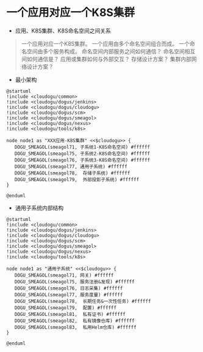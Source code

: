 # 一个应用对应一个K8S集群

* 应用、K8S集群、K8S命名空间之间关系

>一个应用对应一个K8S集群。
> 一个应用由多个命名空间组合而成。
> 一个命名空间由多个服务构成。
> 命名空间内部服务之间如何通信？
> 命名空间相互间如何通信是？
> 应用或集群如何与外部交互？
> 存储设计方案？
> 集群内部网络设计方案？

* 最小架构

 ``` plantuml 
@startuml
!include <cloudogu/common>
!include <cloudogu/dogus/jenkins>
!include <cloudogu/dogus/cloudogu>
!include <cloudogu/dogus/scm>
!include <cloudogu/dogus/smeagol>
!include <cloudogu/dogus/nexus>
!include <cloudogu/tools/k8s>

node node1 as "XXX应用-K8S集群" <<$cloudogu>> {
	DOGU_SMEAGOL(smeagol71, 子系统1-K8S命名空间) #ffffff
    DOGU_SMEAGOL(smeagol75, 子系统2-K8S命名空间) #ffffff
    DOGU_SMEAGOL(smeagol76, 子系统3-K8S命名空间) #ffffff
    DOGU_SMEAGOL(smeagol77, 通用子系统) #ffffff
    DOGU_SMEAGOL(smeagol78,  存储子系统) #ffffff
    DOGU_SMEAGOL(smeagol79,  外部投影子系统) #ffffff
}

@enduml
```

*  通用子系统内部结构

 ``` plantuml 
@startuml
!include <cloudogu/common>
!include <cloudogu/dogus/jenkins>
!include <cloudogu/dogus/cloudogu>
!include <cloudogu/dogus/scm>
!include <cloudogu/dogus/smeagol>
!include <cloudogu/dogus/nexus>
!include <cloudogu/tools/k8s>

node node1 as "通用子系统" <<$cloudogu>> {
	DOGU_SMEAGOL(smeagol71, 网关) #ffffff
    DOGU_SMEAGOL(smeagol75, 服务注册&发现) #ffffff
    DOGU_SMEAGOL(smeagol76, 日志采集) #ffffff
    DOGU_SMEAGOL(smeagol77, 服务度量) #ffffff
    DOGU_SMEAGOL(smeagol78,  长期任务&一次性任务) #ffffff
    DOGU_SMEAGOL(smeagol79,  配置) #ffffff
    DOGU_SMEAGOL(smeagol81,  私有证书) #ffffff
    DOGU_SMEAGOL(smeagol82,  私有镜像仓库) #ffffff
    DOGU_SMEAGOL(smeagol83,  私用Helm仓库) #ffffff
}

@enduml
```